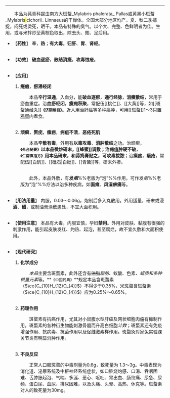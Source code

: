 ---
&emsp;&emsp;本品为芫青科昆虫南方大斑蝥_Mylabris phalerata_ Pallas或黄黑小斑蝥_Mylabris<mark> </mark>cichorii_ Linnaeus的干燥体。全国大部分地区均产。夏、秋二季捕捉，闷死或烫死，晒干。本品有特殊的臭气。以个大、完整、色鲜明者为佳。生用，或与米拌炒至黄棕色取出，除去头、翅、足后用。

- 【**药性**】
	**辛**，**热**；**有大毒**。**归肝**、**胃**、**肾经**。<br></br>

- 【**功效**】
	**破血逐瘀**，**散结消癥**，**攻毒蚀疮**。<br></br>

- 【**应用**】
	1. **癥瘕**，**瘀滞经闭**
		
		&emsp;&emsp;本品**辛行温通**，入血分，能**破血逐瘀**，**通行经脉**，**消癥散结**，常用于瘀血重症。治**血瘀经闭**，**癥瘕积聚**，常配伍[[桃仁]]、[[大黄]]等，如[[斑蝥通经丸]]**`《济阴纲目》`**。近人用治肝癌等多种癌肿，可用[[斑蝥]]1～3只置<ins>鸡蛋</ins>内煮食。<br></br>
	
	2. **顽癣**，**赘疣**，**瘰疬**，**痈疽不溃**，**恶疮死肌**
		
		&emsp;&emsp;本品**辛散有毒**，外用有**以毒攻毒**<dfn>、</dfn>**消肿散结**之功。治顽癣，**`《外台秘要》`**以本品微炒研末，[[蜂蜜]]调敷；治**痈疽肿硬不破**，**`《仁斋直指方》`**用本品研末，和蒜捣膏贴之，可**攻毒拔脓**；治**瘰疬**，**瘘疮**，常配伍[[白矾]]、[[砒石|白砒]]、[[青黛]]等，研末外掺。<br></br>

		&emsp;&emsp;此外，本品外敷，有**发<dfn>疱</dfn>**%%老版为“泡”%%作用，可作发<dfn>疱</dfn>%%老版为“泡”%%疗法以治多种疾病，如**面瘫**、**风湿痹痛**等。<br></br>

- 【**用法用量**】
	内服，0.03～0.06g，炮制后多入丸散用。外用适量，研末或浸**酒**、**醋**，或制油膏涂敷患处，不宜大面积用。<br></br>

- 【**使用注意**】
	本品有大毒，内服宜慎，孕妇**禁用**。外用对皮肤、黏膜有很强的刺激作用，能引起皮肤发红、灼热、起泡，甚至腐烂，故不宜久敷和大面积使用。<br></br>

- 【**现代研究**】
	1. **化学成分**
		
		&emsp;&emsp;<dfn>本品</dfn>主要含斑蝥素，此外还含有~~油脂~~<dfn>脂肪</dfn>、蚁酸、色素<dfn>、蜡质和多种微量元素</dfn>等。**`《中国药典》`**规定本品含斑蝥素（$\ce{C_{10}H_{12}O_{4}}$）不得少于0.35%，米斑蝥含斑蝥素（$\ce{C_{10}H_{12}O_{4}}$）应为0.25%～0.65%。<br></br>
	
	2. **药理作用**
		
		&emsp;&emsp;斑蝥素有抗癌作用，尤其对小鼠腹水型肝癌及网状细胞肉瘤有抑制作用。斑蝥素的各种衍生物能刺激骨髓而升高白细胞<dfn>计数</dfn>；斑蝥素还有免疫增强作用、抗病毒、抗菌作用以及促雌激素样作用。斑蝥灸对家兔实验踝关节炎有明显消肿作用。<br></br>
	
	3. **不良反应**
		
		&emsp;&emsp;正常人口服斑蝥的中毒剂量为0.6g，致死量为 1.3～3g。中毒表现为消化道、泌尿系统及中枢神经系统症状，如口腔烧灼感、口渴、吞咽困难、舌肿胀起泡、气喘、多涎、恶心、呕吐、胃出血、肠绞痛、尿急、尿频、蛋白尿、血尿、排尿困难，以及头痛、头晕、高热、休克等。斑蝥素对人的致死量为30mg。